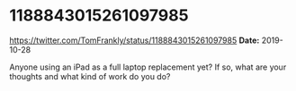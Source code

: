 # 1188843015261097985
https://twitter.com/TomFrankly/status/1188843015261097985
**Date:** 2019-10-28

Anyone using an iPad as a full laptop replacement yet? If so, what are your thoughts and what kind of work do you do?
